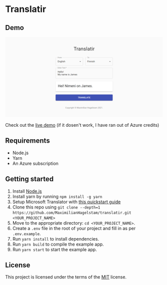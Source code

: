 # Translatir

## Demo

![screenshot](screenshot.png)

Check out the [live demo](https://translatir.netlify.app/) (if it dosen't work, I have ran out of Azure credits)

## Requirements

- Node.js
- Yarn
- An Azure subscription

## Getting started

1. Install [Node.js](https://nodejs.org/en/)
2. Install yarn by running `npm install -g yarn`
3. Setup Microsoft Translator with [this quickstart guide](https://docs.microsoft.com/en-us/azure/cognitive-services/Translator/quickstart-translator?tabs=csharp)
4. Clone this repo using `git clone --depth=1 https://github.com/MaximilianHagelstam/translatir.git <YOUR_PROJECT_NAME>`
5. Move to the appropriate directory: `cd <YOUR_PROJECT_NAME>`.
6. Create a `.env` file in the root of your project and fill in as per `.env.example`.
7. Run `yarn install` to install dependencies.
8. Run `yarn build` to compile the example app.
9. Run `yarn start` to start the example app.

## License

This project is licensed under the terms of the [MIT](https://choosealicense.com/licenses/mit/) license.
